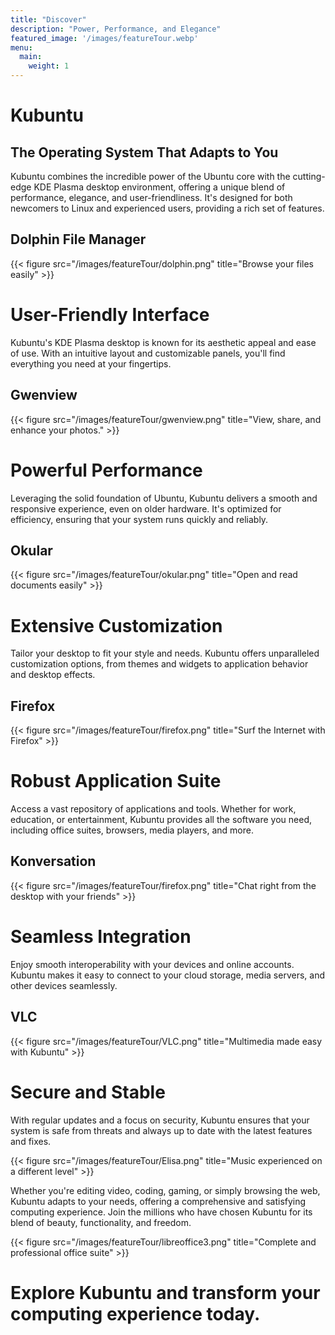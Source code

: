 ```yaml
---
title: "Discover"
description: "Power, Performance, and Elegance"
featured_image: '/images/featureTour.webp'
menu:
  main:
    weight: 1
---
```


# Kubuntu
## The Operating System That Adapts to You

Kubuntu combines the incredible power of the Ubuntu core with the cutting-edge KDE Plasma desktop environment, offering
a unique blend of performance, elegance, and user-friendliness. It's designed for both newcomers to Linux and 
experienced users, providing a rich set of features.

## Dolphin File Manager

{{< figure src="/images/featureTour/dolphin.png" title="Browse your files easily" >}}

# User-Friendly Interface
Kubuntu's KDE Plasma desktop is known for its aesthetic appeal and ease of use. With an intuitive layout and customizable
panels, you'll find everything you need at your fingertips.

## Gwenview

{{< figure src="/images/featureTour/gwenview.png" title="View, share, and enhance your photos." >}}

# Powerful Performance
Leveraging the solid foundation of Ubuntu, Kubuntu delivers a smooth and responsive experience, even on older hardware.
It's optimized for efficiency, ensuring that your system runs quickly and reliably.

## Okular

{{< figure src="/images/featureTour/okular.png" title="Open and read documents easily" >}}

# Extensive Customization
Tailor your desktop to fit your style and needs. Kubuntu offers unparalleled customization options, from themes and 
widgets to application behavior and desktop effects.

## Firefox

{{< figure src="/images/featureTour/firefox.png" title="Surf the Internet with Firefox" >}}

# Robust Application Suite
Access a vast repository of applications and tools. Whether for work, education, or entertainment, Kubuntu provides all
the software you need, including office suites, browsers, media players, and more.

## Konversation

{{< figure src="/images/featureTour/firefox.png" title="Chat right from the desktop with your friends" >}}

# Seamless Integration
Enjoy smooth interoperability with your devices and online accounts. Kubuntu makes it easy to connect to your cloud 
storage, media servers, and other devices seamlessly.

## VLC

{{< figure src="/images/featureTour/VLC.png" title="Multimedia made easy with Kubuntu" >}}

# Secure and Stable
With regular updates and a focus on security, Kubuntu ensures that your system is safe from threats and always up to
date with the latest features and fixes.

{{< figure src="/images/featureTour/Elisa.png" title="Music experienced on a different level" >}}

Whether you're editing video, coding, gaming, or simply browsing the web, Kubuntu adapts to your needs, offering a comprehensive and satisfying computing experience. Join the millions who have chosen Kubuntu for its blend of beauty, functionality, and freedom.


{{< figure src="/images/featureTour/libreoffice3.png" title="Complete and professional office suite" >}}

# Explore Kubuntu and transform your computing experience today.
